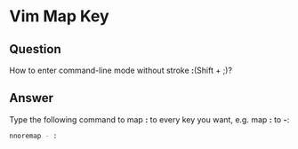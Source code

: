 # Vim Map Key

## Question
How to enter command-line mode without stroke **:**(Shift + ;)?

## Answer
Type the following command to map **:** to every key you want, e.g. map **:** to **-**:
```sh
nnoremap - :
```
